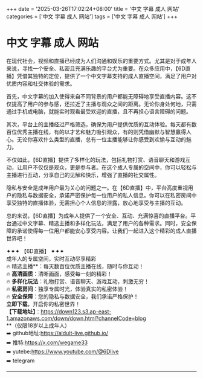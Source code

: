 +++
date = '2025-03-26T17:02:24+08:00'
title = '中文 字幕 成人 网站'
categories = ['中文 字幕 成人 网站']
tags = ['中文 字幕 成人 网站']
+++

# 中文 字幕 成人 网站

在现代社会，视频和直播已经成为人们沟通和娱乐的重要方式。尤其是对于成年人来说，寻找一个安全、私密且充满乐趣的平台尤为重要。在众多应用中，【6D直播】凭借其独特的定位，提供了一个中文字幕支持的成人直播空间，满足了用户对优质内容和社交体验的需求。

首先，中文字幕的加入使得来自不同背景的用户都能无障碍地享受直播内容。这不仅提高了用户的参与感，还拉近了主播与观众之间的距离。无论你身处何地，只需通过手机或电脑，就能实时观看最受欢迎的直播，且不再担心语言障碍的问题。

其次，平台上的主播经过严格筛选，确保为用户提供优质的互动体验。每天都有数百位优秀主播在线，有的以才艺和魅力吸引观众，有的则凭借幽默与智慧赢得人心。无论你喜欢什么类型的直播，总有一位主播能够让你感受到欢愉与互动的魅力。

不仅如此，【6D直播】提供了多样化的玩法，包括礼物打赏、语音聊天和游戏互动，让用户不仅仅是观众，更是参与者。在这个成人专属的空间中，你可以轻松与主播进行互动，分享自己的见解和快乐，增强了直播的社交属性。

隐私与安全是成年用户最为关心的问题之一。在【6D直播】中，平台高度重视用户的隐私与数据安全，承诺严密保护每一位用户的私人信息。你可以在私密房间中享受独特的直播体验，无需担心个人信息的泄露，放心地享受与主播的互动。

总的来说，【6D直播】为成年人提供了一个安全、互动、充满惊喜的直播平台。平台通过中文字幕、精选主播和多样化玩法，满足了用户的各种需求。同时，安全保障的承诺使得每一位用户都能安心享受内容。让我们一起进入这个精彩的成人直播世界吧！

✦✦✦ 【6D直播】 ✦✦✦  
成年人的专属空间，实时互动尽享精彩  
🔥 精选主播**：每天数百位优质主播在线，随时与你互动！  
🔥 **高清画质**：清晰画面，感受每一刻的精彩！  
🔥 **多样化玩法**：礼物打赏、语音聊天、游戏互动，刺激无穷！  
🔥 **私密房间**：独享专属时光，体验真实的私密体验！  
🔥 **安全保障**：您的隐私与数据安全，我们承诺严格保护！  
**立即下载**，开启你的私密世界！  
**【下载地址】**：https://down123.s3.ap-east-1.amazonaws.com/down/down.html?channelCode=blog  
**（仅限18岁以上成年人）  
➡️ github地址:https://aldult-live.github.io/  
➡️ 推特:https://x.com/wegame33  
➡️ yutebe:https://www.youtube.com/@6Dlive  
➡️ telegram

---
